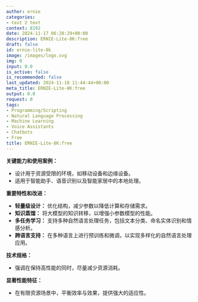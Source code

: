 ```yaml
---
author: ernie
categories:
- text 2 text
context: 8192
date: 2024-11-17 06:28:29+00:00
description: ERNIE-Lite-8K:free
draft: false
id: ernie-lite-8k
image: /images/logo.svg
img: 0
input: 0.0
is_active: false
is_recommended: false
last_updated: 2024-11-18 11:44:44+00:00
meta_title: ERNIE-Lite-8K:free
output: 0.0
request: 0
tags:
- Programming/Scripting
- Natural Language Processing
- Machine Learning
- Voice Assistants
- Chatbots
- Free
title: ERNIE-Lite-8K:free
---
```
















**关键能力和使用案例：**
- 设计用于资源受限的环境，如移动设备和边缘设备。
- 适用于智能助手、语音识别以及智能家居中的本地处理。

**重要特性和改进：**
- **轻量级设计：** 优化结构，减少参数以降低计算和存储需求。
- **知识蒸馏：** 将大模型的知识转移，以增强小参数模型的性能。
- **多任务学习：** 支持多种自然语言处理任务，包括文本分类、命名实体识别和情感分析。
- **跨语言支持：** 在多种语言上进行预训练和微调，以实现多样化的自然语言处理应用。

**技术规格：**
- 强调在保持高性能的同时，尽量减少资源消耗。

**显著性能特征：**
- 在有限资源场景中，平衡效率与效果，提供强大的适应性。

